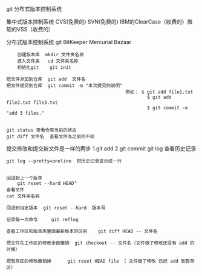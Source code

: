git   分布式版本控制系统



集中式版本控制系统  CVS(免费的) SVN(免费的)   IBM的ClearCase（收费的）微软的VSS（收费的）

分布式版本控制系统  git  BitKeeper Mercurial  Bazaar


		创建版本库  mkdir 文件夹名称   
		进入文件夹   cd 文件夹名称
		初始化git    git init
		
	把文件添加到仓库  git add  文件名	
	把文件提交到仓库  git commit -m "本次提交的说明"
												例如：	$ git add file1.txt
														$ git add file2.txt file3.txt
														$ git commit -m "add 3 files."	
								
	
	git status 查看仓库当前的状态	
	git diff 文件名  查看文件与之前的不同

提交修改和提交新文件是一样的两步   1.git add 2.git commit 
	git log  查看历史记录

 	git log --pretty=oneline  把历史记录显示成一行


	回退到上一个版本
		git reset --hard HEAD^
	查看文件
	cat 文件夹名称
	
	回退到指定版本  git reset --hard  版本号

	记录每一次命令  	git reflog

	查看工作区和版本库里面最新版本的区别    git diff HEAD -- 文件名
	
	把文件在工作区的修改全部撤销 	git checkout -- 文件名（文件做了修改还没有 add 的时候）
	
	把暂存区的修改撤销掉 		git reset HEAD file （ 文件做了修改 已经 add 到暂存区）






	